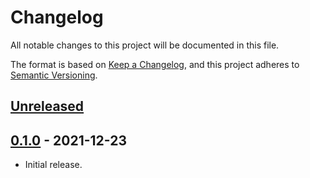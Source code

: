 # Changelog

All notable changes to this project will be documented in this file.

The format is based on [Keep a Changelog](https://keepachangelog.com/en/1.0.0/),
and this project adheres to [Semantic Versioning](https://semver.org/spec/v2.0.0.html).

## [Unreleased]

## [0.1.0] - 2021-12-23

- Initial release.

[Unreleased]: https://github.com/status-im/js-waku/compare/v0.1.0...HEAD
[0.1.0]: https://github.com/status-im/js-waku/compare/bce7cf74f07f673643da6152a707215bdc8369af...v0.1.0
